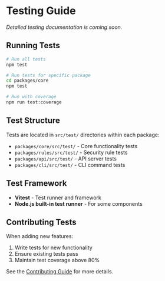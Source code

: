 # Testing Guide

*Detailed testing documentation is coming soon.*

## Running Tests

```bash
# Run all tests
npm test

# Run tests for specific package
cd packages/core
npm test

# Run with coverage
npm run test:coverage
```

## Test Structure

Tests are located in `src/test/` directories within each package:

- `packages/core/src/test/` - Core functionality tests
- `packages/rules/src/test/` - Security rule tests  
- `packages/api/src/test/` - API server tests
- `packages/cli/src/test/` - CLI command tests

## Test Framework

- **Vitest** - Test runner and framework
- **Node.js built-in test runner** - For some components

## Contributing Tests

When adding new features:

1. Write tests for new functionality
2. Ensure existing tests pass
3. Maintain test coverage above 80%

See the [Contributing Guide](../CONTRIBUTING.md) for more details.